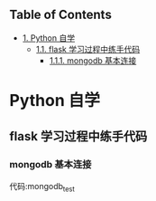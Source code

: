 <div id="table-of-contents">
<h2>Table of Contents</h2>
<div id="text-table-of-contents">
<ul>
<li><a href="#orgheadline3">1. Python 自学</a>
<ul>
<li><a href="#orgheadline2">1.1. flask 学习过程中练手代码</a>
<ul>
<li><a href="#orgheadline1">1.1.1. mongodb 基本连接</a></li>
</ul>
</li>
</ul>
</li>
</ul>
</div>
</div>

# Python 自学<a id="orgheadline3"></a>

## flask 学习过程中练手代码<a id="orgheadline2"></a>

### mongodb 基本连接<a id="orgheadline1"></a>

代码:mongodb<sub>test</sub>
